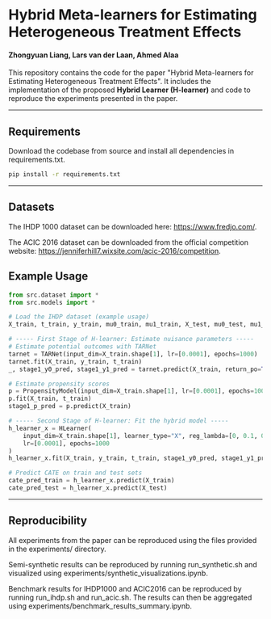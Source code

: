 # Hybrid Meta-learners for Estimating Heterogeneous Treatment Effects
#### Zhongyuan Liang, Lars van der Laan, Ahmed Alaa

This repository contains the code for the paper "Hybrid Meta-learners for Estimating Heterogeneous Treatment Effects". It includes the implementation of the proposed **Hybrid Learner (H-learner)** and code to reproduce the experiments presented in the paper.

---

## Requirements

Download the codebase from source and install all dependencies in requirements.txt.

```bash
pip install -r requirements.txt
```

---

## Datasets
The IHDP 1000 dataset can be downloaded here: https://www.fredjo.com/.

The ACIC 2016 dataset can be downloaded from the official competition website:
https://jenniferhill7.wixsite.com/acic-2016/competition.

## Example Usage

```python
from src.dataset import *
from src.models import *

# Load the IHDP dataset (example usage)
X_train, t_train, y_train, mu0_train, mu1_train, X_test, mu0_test, mu1_test = load_ihdp_1000_data(index=1)

# ----- First Stage of H-learner: Estimate nuisance parameters -----
# Estimate potential outcomes with TARNet
tarnet = TARNet(input_dim=X_train.shape[1], lr=[0.0001], epochs=1000)
tarnet.fit(X_train, y_train, t_train)
_, stage1_y0_pred, stage1_y1_pred = tarnet.predict(X_train, return_po=True)

# Estimate propensity scores
p = PropensityModel(input_dim=X_train.shape[1], lr=[0.0001], epochs=1000)
p.fit(X_train, t_train)
stage1_p_pred = p.predict(X_train)

# ----- Second Stage of H-learner: Fit the hybrid model -----
h_learner_x = HLearner(
    input_dim=X_train.shape[1], learner_type="X", reg_lambda=[0, 0.1, 0.2, 0.3, 0.4, 0.5, 0.6, 0.7, 0.8, 0.9, 1.0], 
    lr=[0.0001], epochs=1000
)
h_learner_x.fit(X_train, y_train, t_train, stage1_y0_pred, stage1_y1_pred, stage1_p_pred)

# Predict CATE on train and test sets
cate_pred_train = h_learner_x.predict(X_train)
cate_pred_test = h_learner_x.predict(X_test)
```

---

## Reproducibility

All experiments from the paper can be reproduced using the files provided in the experiments/ directory.

Semi-synthetic results can be reproduced by running run_synthetic.sh and visualized using experiments/synthetic_visualizations.ipynb.

Benchmark results for IHDP1000 and ACIC2016 can be reproduced by running run_ihdp.sh and run_acic.sh. The results can then be aggregated using experiments/benchmark_results_summary.ipynb.


